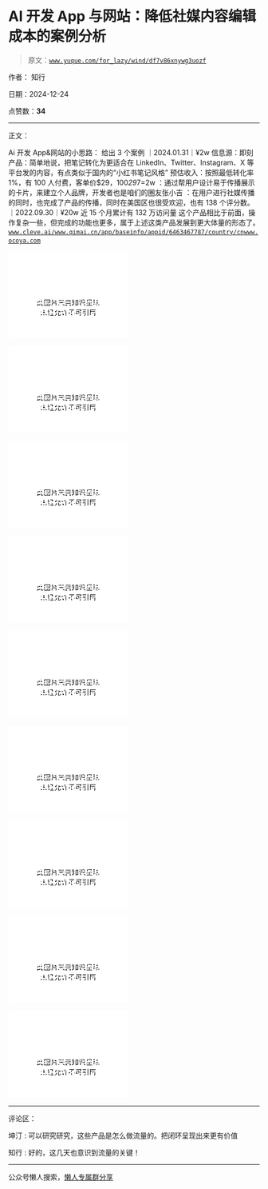 # AI 开发 App 与网站：降低社媒内容编辑成本的案例分析

> 原文：[`www.yuque.com/for_lazy/wind/df7v86xnywg3uozf`](https://www.yuque.com/for_lazy/wind/df7v86xnywg3uozf)

作者： 知行

日期：2024-12-24

点赞数：**34**

* * *

正文：

Ai 开发 App&网站的小思路： 给出 3 个案例 ｜2024.01.31｜¥2w 信息源：即刻
产品：简单地说，把笔记转化为更适合在 LinkedIn、Twitter、Instagram、X 等平台发的内容，有点类似于国内的“小红书笔记风格”
预估收入：按照最低转化率 1%，有 100 人付费，客单价$29，100*29*7=2w
：通过帮用户设计易于传播展示的卡片，来建立个人品牌，开发者也是咱们的圈友张小吉
：在用户进行社媒传播的同时，也完成了产品的传播，同时在美国区也很受欢迎，也有 138 个评分数。 ｜2022.09.30｜¥20w
近 15 个月累计有 132 万访问量 这个产品相比于前面，操作复杂一些，但完成的功能也更多，属于上述这类产品发展到更大体量的形态了。 [`www.cleve.ai/`](https://www.cleve.ai/)[`www.qimai.cn/app/baseinfo/appid/6463467787/country/cn`](https://www.qimai.cn/app/baseinfo/appid/6463467787/country/cn)[`www.ocoya.com`](https://www.ocoya.com)

![](img/5893a111964ed323ce76700ffed60ecf.png "None")

![](img/bbeea3b53c39609e61dd57cab413d48a.png "None")

![](img/640bb8a3c0959e76ba74ba5fd66875a2.png "None")

![](img/a19a5070b110921c893208ffdd585e68.png "None")

![](img/bf156369de90b7255684d0d5220ec062.png "None")

![](img/7d4d8cd78673f55e6b3340ee871ad2fe.png "None")

![](img/3ef62a453e6acec1e85f71c873450b6e.png "None")

![](img/fcfbb17e0c540bd6a3d13439d233f72b.png "None")

![](img/88378bcd05974b89eb081c0e0d7359cf.png "None")

* * *

评论区：

坤汀 : 可以研究研究，这些产品是怎么做流量的。把闭环呈现出来更有价值

知行 : 好的，这几天也意识到流量的关键！

* * *

公众号懒人搜索，[懒人专属群分享](https://lazybook.fun/#/blog/group)